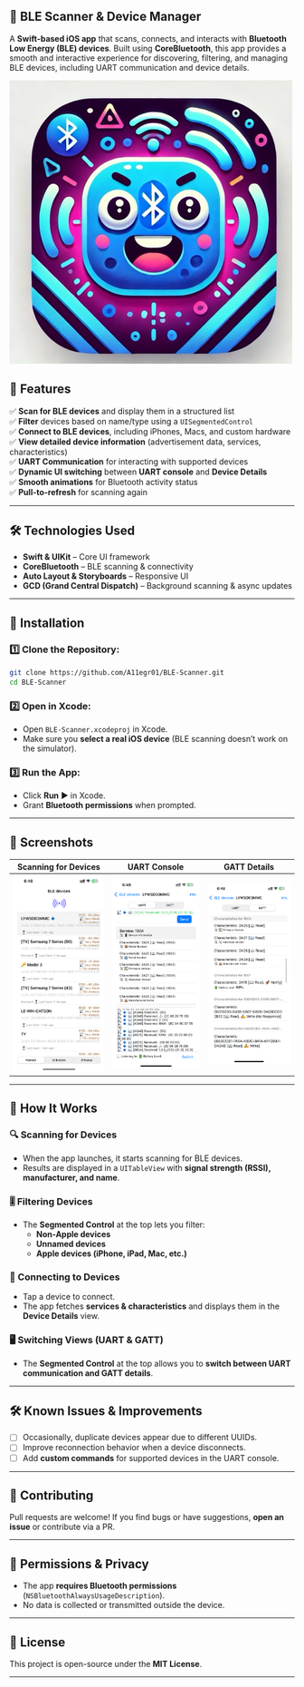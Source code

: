 
## 🔵 BLE Scanner & Device Manager  

A **Swift-based iOS app** that scans, connects, and interacts with **Bluetooth Low Energy (BLE) devices**. Built using **CoreBluetooth**, this app provides a smooth and interactive experience for discovering, filtering, and managing BLE devices, including UART communication and device details.

![Screenshot](https://github.com/A11egr01/BLEApp/blob/main/Screens/LogoBLE.JPG) 

## 📌 Features

✅ **Scan for BLE devices** and display them in a structured list  
✅ **Filter** devices based on name/type using a `UISegmentedControl`  
✅ **Connect to BLE devices**, including iPhones, Macs, and custom hardware  
✅ **View detailed device information** (advertisement data, services, characteristics)  
✅ **UART Communication** for interacting with supported devices  
✅ **Dynamic UI switching** between **UART console** and **Device Details**  
✅ **Smooth animations** for Bluetooth activity status  
✅ **Pull-to-refresh** for scanning again  

---

## 🛠️ Technologies Used

- **Swift & UIKit** – Core UI framework  
- **CoreBluetooth** – BLE scanning & connectivity  
- **Auto Layout & Storyboards** – Responsive UI  
- **GCD (Grand Central Dispatch)** – Background scanning & async updates  

---

## 🚀 Installation

### 1️⃣ Clone the Repository:
```bash
git clone https://github.com/A11egr01/BLE-Scanner.git
cd BLE-Scanner
```

### 2️⃣ Open in Xcode:
- Open `BLE-Scanner.xcodeproj` in Xcode.
- Make sure you **select a real iOS device** (BLE scanning doesn’t work on the simulator).

### 3️⃣ Run the App:
- Click **Run** ▶️ in Xcode.
- Grant **Bluetooth permissions** when prompted.

---

## 📸 Screenshots

| **Scanning for Devices** | **UART Console** | **GATT Details** |
|---|---|---|
| ![Scan](https://github.com/A11egr01/BLEApp/blob/main/Screens/Home.PNG) | ![UART](https://github.com/A11egr01/BLEApp/blob/main/Screens/UART.PNG) | ![GATT](https://github.com/A11egr01/BLEApp/blob/main/Screens/GATT.PNG) |

---

## 📖 How It Works

### 🔍 Scanning for Devices
- When the app launches, it starts scanning for BLE devices.
- Results are displayed in a `UITableView` with **signal strength (RSSI), manufacturer, and name**.

### 🎚 Filtering Devices
- The **Segmented Control** at the top lets you filter:
  - **Non-Apple devices**
  - **Unnamed devices**
  - **Apple devices (iPhone, iPad, Mac, etc.)**

### 🔗 Connecting to Devices
- Tap a device to connect.
- The app fetches **services & characteristics** and displays them in the **Device Details** view.

### 🖥 Switching Views (UART & GATT)
- The **Segmented Control** at the top allows you to **switch between UART communication and GATT details**.

---

## 🛠 Known Issues & Improvements
- [ ] Occasionally, duplicate devices appear due to different UUIDs.
- [ ] Improve reconnection behavior when a device disconnects.
- [ ] Add **custom commands** for supported devices in the UART console.

---

## 🙌 Contributing
Pull requests are welcome! If you find bugs or have suggestions, **open an issue** or contribute via a PR.  

---

## 🔐 Permissions & Privacy
- The app **requires Bluetooth permissions** (`NSBluetoothAlwaysUsageDescription`).
- No data is collected or transmitted outside the device.

---

## 📜 License
This project is open-source under the **MIT License**.

---


